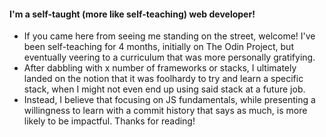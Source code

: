 #### I'm a self-taught (more like self-teaching) web developer!

- If you came here from seeing me standing on the street, welcome! I've been self-teaching for 4 months, initially on The Odin Project, but eventually veering to a curriculum that was more personally gratifying. 
- After dabbling with x number of frameworks or stacks, I ultimately landed on the notion that it was foolhardy to try and learn a specific stack, when I might not even end up using said stack at a future job. 
- Instead, I believe that focusing on JS fundamentals, while presenting a willingness to learn with a commit history that says as much, is more likely to be impactful. Thanks for reading!
